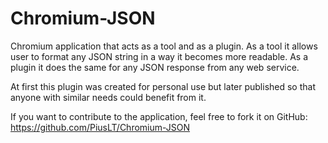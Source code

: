 Chromium-JSON
=============

Chromium application that acts as a tool and as a plugin. As a tool it allows user to format any JSON string in a way it becomes more readable. As a plugin it does the same for any JSON response from any web service.

At first this plugin was created for personal use but later published so that anyone with similar needs could benefit from it.

If you want to contribute to the application, feel free to fork it on GitHub: <a href="https://github.com/PiusLT/Chromium-JSON">https://github.com/PiusLT/Chromium-JSON</a>